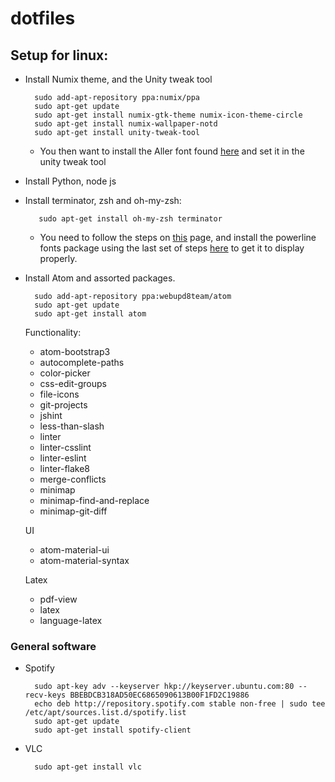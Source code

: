 # dotfiles

## Setup for linux:

- Install Numix theme, and the Unity tweak tool

        sudo add-apt-repository ppa:numix/ppa 
        sudo apt-get update 
        sudo apt-get install numix-gtk-theme numix-icon-theme-circle 
        sudo apt-get install numix-wallpaper-notd
        sudo apt-get install unity-tweak-tool
    - You then want to install the Aller font found [here](https://www.fontsquirrel.com/fonts/aller) and set it in the unity tweak tool
    
- Install Python, node js

- Install terminator, zsh and oh-my-zsh:

         sudo apt-get install oh-my-zsh terminator
    - You need to follow the steps on [this](http://jabran.me/articles/ubuntu-dev-workspace-with-terminator-oh-my-zsh-cobalt2/) page, and install the powerline fonts package using the last set of steps [here](https://powerline.readthedocs.org/en/latest/installation/linux.html#font-installation) to get it to display properly.
    
- Install Atom and assorted packages.

        sudo add-apt-repository ppa:webupd8team/atom
        sudo apt-get update
        sudo apt-get install atom
    Functionality:
    - atom-bootstrap3
    - autocomplete-paths
    - color-picker
    - css-edit-groups
    - file-icons
    - git-projects
    - jshint
    - less-than-slash
    - linter
    - linter-csslint
    - linter-eslint
    - linter-flake8
    - merge-conflicts
    - minimap
    - minimap-find-and-replace
    - minimap-git-diff
    
    UI
    - atom-material-ui
    - atom-material-syntax
    
    Latex
    - pdf-view
    - latex
    - language-latex
    
### General software
- Spotify

        sudo apt-key adv --keyserver hkp://keyserver.ubuntu.com:80 --recv-keys BBEBDCB318AD50EC6865090613B00F1FD2C19886
        echo deb http://repository.spotify.com stable non-free | sudo tee /etc/apt/sources.list.d/spotify.list
        sudo apt-get update
        sudo apt-get install spotify-client
        
- VLC

        sudo apt-get install vlc
